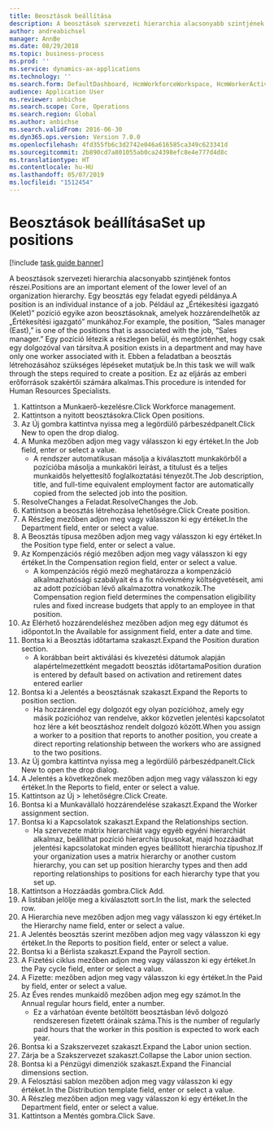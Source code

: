 ```yaml
---
title: Beosztások beállítása
description: A beosztások szervezeti hierarchia alacsonyabb szintjének fontos részei.
author: andreabichsel
manager: AnnBe
ms.date: 08/29/2018
ms.topic: business-process
ms.prod: ''
ms.service: dynamics-ax-applications
ms.technology: ''
ms.search.form: DefaultDashboard, HcmWorkforceWorkspace, HcmWorkerActivityChart, HcmAllWorkersListPart, HcmPosition, HcmPositionNewPosition, HcmJobLookup, HcmPositionReportsToDialog, HcmPositionLookup, FinancialDimensionDefaultTemplatesLookup, DimensionLookup
audience: Application User
ms.reviewer: anbichse
ms.search.scope: Core, Operations
ms.search.region: Global
ms.author: anbichse
ms.search.validFrom: 2016-06-30
ms.dyn365.ops.version: Version 7.0.0
ms.openlocfilehash: 4fd355fb6c3d2742e046a616585ca349c623341d
ms.sourcegitcommit: 2b890cd7a801055ab0ca24398efc8e4e777d4d8c
ms.translationtype: HT
ms.contentlocale: hu-HU
ms.lasthandoff: 05/07/2019
ms.locfileid: "1512454"
---
```

# <a name="set-up-positions"></a><span data-ttu-id="8bc17-103">Beosztások beállítása</span><span class="sxs-lookup"><span data-stu-id="8bc17-103">Set up positions</span></span>

[!include [task guide banner](../../includes/task-guide-banner.md)]

<span data-ttu-id="8bc17-104">A beosztások szervezeti hierarchia alacsonyabb szintjének fontos részei.</span><span class="sxs-lookup"><span data-stu-id="8bc17-104">Positions are an important element of the lower level of an organization hierarchy.</span></span> <span data-ttu-id="8bc17-105">Egy beosztás egy feladat egyedi példánya.</span><span class="sxs-lookup"><span data-stu-id="8bc17-105">A position is an individual instance of a job.</span></span> <span data-ttu-id="8bc17-106">Például az „Értékesítési igazgató (Kelet)” pozíció egyike azon beosztásoknak, amelyek hozzárendelhetők az „Értékesítési igazgató” munkához.</span><span class="sxs-lookup"><span data-stu-id="8bc17-106">For example, the position, “Sales manager (East),” is one of the positions that is associated with the job, “Sales manager.”</span></span> <span data-ttu-id="8bc17-107">Egy pozíció létezik a részlegen belül, és megtörténhet, hogy csak egy dolgozóval van társítva.</span><span class="sxs-lookup"><span data-stu-id="8bc17-107">A position exists in a department and may have only one worker associated with it.</span></span> <span data-ttu-id="8bc17-108">Ebben a feladatban a beosztás létrehozásához szükséges lépéseket mutatjuk be.</span><span class="sxs-lookup"><span data-stu-id="8bc17-108">In this task we will walk through the steps required to create a position.</span></span> <span data-ttu-id="8bc17-109">Ez az eljárás az emberi erőforrások szakértői számára alkalmas.</span><span class="sxs-lookup"><span data-stu-id="8bc17-109">This procedure is intended for Human Resources Specialists.</span></span>

1. <span data-ttu-id="8bc17-110">Kattintson a Munkaerő-kezelésre.</span><span class="sxs-lookup"><span data-stu-id="8bc17-110">Click Workforce management.</span></span>
2. <span data-ttu-id="8bc17-111">Kattintson a nyitott beosztásokra.</span><span class="sxs-lookup"><span data-stu-id="8bc17-111">Click Open positions.</span></span>
3. <span data-ttu-id="8bc17-112">Az Új gombra kattintva nyissa meg a legördülő párbeszédpanelt.</span><span class="sxs-lookup"><span data-stu-id="8bc17-112">Click New to open the drop dialog.</span></span>
4. <span data-ttu-id="8bc17-113">A Munka mezőben adjon meg vagy válasszon ki egy értéket.</span><span class="sxs-lookup"><span data-stu-id="8bc17-113">In the Job field, enter or select a value.</span></span>
    * <span data-ttu-id="8bc17-114">A rendszer automatikusan másolja a kiválasztott munkakörből a pozícióba másolja a munkaköri leírást, a titulust és a teljes munkaidős helyettesítő foglalkoztatási tényezőt.</span><span class="sxs-lookup"><span data-stu-id="8bc17-114">The Job description, title, and full-time equivalent employment factor are automatically copied from the selected job into the position.</span></span>  
5. <span data-ttu-id="8bc17-115">ResolveChanges a Feladat.</span><span class="sxs-lookup"><span data-stu-id="8bc17-115">ResolveChanges the Job.</span></span>
6. <span data-ttu-id="8bc17-116">Kattintson a beosztás létrehozása lehetőségre.</span><span class="sxs-lookup"><span data-stu-id="8bc17-116">Click Create position.</span></span>
7. <span data-ttu-id="8bc17-117">A Részleg mezőben adjon meg vagy válasszon ki egy értéket.</span><span class="sxs-lookup"><span data-stu-id="8bc17-117">In the Department field, enter or select a value.</span></span>
8. <span data-ttu-id="8bc17-118">A Beosztás típusa mezőben adjon meg vagy válasszon ki egy értéket.</span><span class="sxs-lookup"><span data-stu-id="8bc17-118">In the Position type field, enter or select a value.</span></span>
9. <span data-ttu-id="8bc17-119">Az Kompenzációs régió mezőben adjon meg vagy válasszon ki egy értéket.</span><span class="sxs-lookup"><span data-stu-id="8bc17-119">In the Compensation region field, enter or select a value.</span></span>
    * <span data-ttu-id="8bc17-120">A kompenzációs régió mező meghatározza a kompenzáció alkalmazhatósági szabályait és a fix növekmény költségvetéseit, ami az adott pozícióban lévő alkalmazottra vonatkozik.</span><span class="sxs-lookup"><span data-stu-id="8bc17-120">The Compensation region field determines the compensation eligibility rules and fixed increase budgets that apply to an employee in that position.</span></span>  
10. <span data-ttu-id="8bc17-121">Az Elérhető hozzárendeléshez mezőben adjon meg egy dátumot és időpontot.</span><span class="sxs-lookup"><span data-stu-id="8bc17-121">In the Available for assignment field, enter a date and time.</span></span>
11. <span data-ttu-id="8bc17-122">Bontsa ki a Beosztás időtartama szakaszt.</span><span class="sxs-lookup"><span data-stu-id="8bc17-122">Expand the Position duration section.</span></span>
    * <span data-ttu-id="8bc17-123">A korábban beírt aktiválási és kivezetési dátumok alapján alapértelmezettként megadott beosztás időtartama</span><span class="sxs-lookup"><span data-stu-id="8bc17-123">Position duration is entered by default based on activation and retirement dates entered earlier</span></span>  
12. <span data-ttu-id="8bc17-124">Bontsa ki a Jelentés a beosztásnak szakaszt.</span><span class="sxs-lookup"><span data-stu-id="8bc17-124">Expand the Reports to position section.</span></span>
    * <span data-ttu-id="8bc17-125">Ha hozzárendel egy dolgozót egy olyan pozícióhoz, amely egy másik pozícióhoz van rendelve, akkor közvetlen jelentési kapcsolatot hoz lére a két beosztáshoz rendelt dolgozó között.</span><span class="sxs-lookup"><span data-stu-id="8bc17-125">When you assign a worker to a position that reports to another position, you create a direct reporting relationship between the workers who are assigned to the two positions.</span></span>  
13. <span data-ttu-id="8bc17-126">Az Új gombra kattintva nyissa meg a legördülő párbeszédpanelt.</span><span class="sxs-lookup"><span data-stu-id="8bc17-126">Click New to open the drop dialog.</span></span>
14. <span data-ttu-id="8bc17-127">A Jelentés a következőnek mezőben adjon meg vagy válasszon ki egy értéket.</span><span class="sxs-lookup"><span data-stu-id="8bc17-127">In the Reports to field, enter or select a value.</span></span>
15. <span data-ttu-id="8bc17-128">Kattintson az Új > lehetőségre.</span><span class="sxs-lookup"><span data-stu-id="8bc17-128">Click Create.</span></span>
16. <span data-ttu-id="8bc17-129">Bontsa ki a Munkavállaló hozzárendelése szakaszt.</span><span class="sxs-lookup"><span data-stu-id="8bc17-129">Expand the Worker assignment section.</span></span>
17. <span data-ttu-id="8bc17-130">Bontsa ki a Kapcsolatok szakaszt.</span><span class="sxs-lookup"><span data-stu-id="8bc17-130">Expand the Relationships section.</span></span>
    * <span data-ttu-id="8bc17-131">Ha szervezete mátrix hierarchiát vagy egyéb egyéni hierarchiát alkalmaz, beállíthat pozíció hierarchia típusokat, majd hozzáadhat jelentési kapcsolatokat minden egyes beállított hierarchia típushoz.</span><span class="sxs-lookup"><span data-stu-id="8bc17-131">If your organization uses a matrix hierarchy or another custom hierarchy, you can set up position hierarchy types and then add reporting relationships to positions for each hierarchy type that you set up.</span></span>  
18. <span data-ttu-id="8bc17-132">Kattintson a Hozzáadás gombra.</span><span class="sxs-lookup"><span data-stu-id="8bc17-132">Click Add.</span></span>
19. <span data-ttu-id="8bc17-133">A listában jelölje meg a kiválasztott sort.</span><span class="sxs-lookup"><span data-stu-id="8bc17-133">In the list, mark the selected row.</span></span>
20. <span data-ttu-id="8bc17-134">A Hierarchia neve mezőben adjon meg vagy válasszon ki egy értéket.</span><span class="sxs-lookup"><span data-stu-id="8bc17-134">In the Hierarchy name field, enter or select a value.</span></span>
21. <span data-ttu-id="8bc17-135">A Jelentés beosztás szerint mezőben adjon meg vagy válasszon ki egy értéket.</span><span class="sxs-lookup"><span data-stu-id="8bc17-135">In the Reports to position field, enter or select a value.</span></span>
22. <span data-ttu-id="8bc17-136">Bontsa ki a Bérlista szakaszt.</span><span class="sxs-lookup"><span data-stu-id="8bc17-136">Expand the Payroll section.</span></span>
23. <span data-ttu-id="8bc17-137">A Fizetési ciklus mezőben adjon meg vagy válasszon ki egy értéket.</span><span class="sxs-lookup"><span data-stu-id="8bc17-137">In the Pay cycle field, enter or select a value.</span></span>
24. <span data-ttu-id="8bc17-138">A Fizette: mezőben adjon meg vagy válasszon ki egy értéket.</span><span class="sxs-lookup"><span data-stu-id="8bc17-138">In the Paid by field, enter or select a value.</span></span>
25. <span data-ttu-id="8bc17-139">Az Éves rendes munkaidő mezőben adjon meg egy számot.</span><span class="sxs-lookup"><span data-stu-id="8bc17-139">In the Annual regular hours field, enter a number.</span></span>
    * <span data-ttu-id="8bc17-140">Ez a várhatóan évente betöltött beosztásban lévő dolgozó rendszeresen fizetett óráinak száma.</span><span class="sxs-lookup"><span data-stu-id="8bc17-140">This is the number of regularly paid hours that the worker in this position is expected to work each year.</span></span>  
26. <span data-ttu-id="8bc17-141">Bontsa ki a Szakszervezet szakaszt.</span><span class="sxs-lookup"><span data-stu-id="8bc17-141">Expand the Labor union section.</span></span>
27. <span data-ttu-id="8bc17-142">Zárja be a Szakszervezet szakaszt.</span><span class="sxs-lookup"><span data-stu-id="8bc17-142">Collapse the Labor union section.</span></span>
28. <span data-ttu-id="8bc17-143">Bontsa ki a Pénzügyi dimenziók szakaszt.</span><span class="sxs-lookup"><span data-stu-id="8bc17-143">Expand the Financial dimensions section.</span></span>
29. <span data-ttu-id="8bc17-144">A Felosztási sablon mezőben adjon meg vagy válasszon ki egy értéket.</span><span class="sxs-lookup"><span data-stu-id="8bc17-144">In the Distribution template field, enter or select a value.</span></span>
30. <span data-ttu-id="8bc17-145">A Részleg mezőben adjon meg vagy válasszon ki egy értéket.</span><span class="sxs-lookup"><span data-stu-id="8bc17-145">In the Department field, enter or select a value.</span></span>
31. <span data-ttu-id="8bc17-146">Kattintson a Mentés gombra.</span><span class="sxs-lookup"><span data-stu-id="8bc17-146">Click Save.</span></span>

